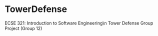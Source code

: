 # TowerDefense
ECSE 321: Introduction to Software Engineering\n
Tower Defense Group Project (Group 12)
